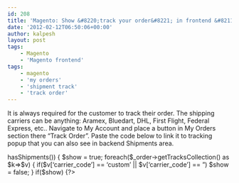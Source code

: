 ```yaml
---
id: 208
title: 'Magento: Show &#8220;track your order&#8221; in frontend &#8211; My Orders'
date: '2012-02-12T06:50:06+00:00'
author: kalpesh
layout: post
tags:
    - Magento
    - 'Magento frontend'
tags:
    - magento
    - 'my orders'
    - 'shipment track'
    - 'track order'
---
```


It is always required for the customer to track their order. The shipping carriers can be anything: Aramex, Bluedart, DHL, First Flight, Federal Express, etc.. Navigate to My Account and place a button in My Orders section there “Track Order”. Paste the code below to link it to tracking popup that you can also see in backend Shipments area.

<?php if($_order->hasShipments()) { 
 $show = true;  
 foreach($_order->getTracksCollection() as $k=>$v) {  
 if($v[‘carrier_code’] == ‘custom’ || $v[‘carrier_code’] == ”)  
 $show = false;  
 }  
 if($show) {?>  
 <span class="separator2"> </span>

 [](javascript:;)